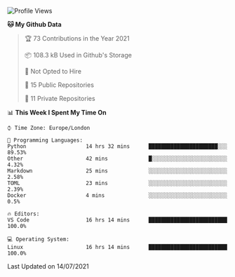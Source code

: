 <!--START_SECTION:waka-->
![Profile Views](http://img.shields.io/badge/Profile%20Views-0-blue)

**🐱 My Github Data** 

> 🏆 73 Contributions in the Year 2021
 > 
> 📦 108.3 kB Used in Github's Storage 
 > 
> 🚫 Not Opted to Hire
 > 
> 📜 15 Public Repositories 
 > 
> 🔑 11 Private Repositories  
 > 
📊 **This Week I Spent My Time On** 

```text
⌚︎ Time Zone: Europe/London

💬 Programming Languages: 
Python                   14 hrs 32 mins      ██████████████████████░░░   89.53% 
Other                    42 mins             █░░░░░░░░░░░░░░░░░░░░░░░░   4.32% 
Markdown                 25 mins             ░░░░░░░░░░░░░░░░░░░░░░░░░   2.58% 
TOML                     23 mins             ░░░░░░░░░░░░░░░░░░░░░░░░░   2.39% 
Docker                   4 mins              ░░░░░░░░░░░░░░░░░░░░░░░░░   0.5%

🔥 Editors: 
VS Code                  16 hrs 14 mins      █████████████████████████   100.0%

💻 Operating System: 
Linux                    16 hrs 14 mins      █████████████████████████   100.0%

```


 Last Updated on 14/07/2021
<!--END_SECTION:waka-->